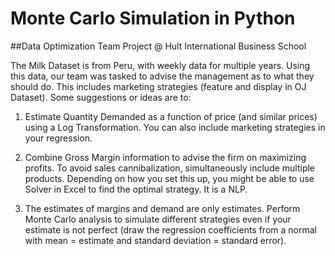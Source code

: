 # Monte Carlo Simulation in Python

##Data Optimization Team Project @ Hult International Business School

The Milk Dataset is from Peru, with weekly data for multiple years. Using this data, our team was tasked to advise the management as to what they should do. This includes marketing strategies (feature and display in OJ Dataset).  Some suggestions or ideas are to: 

1. Estimate Quantity Demanded as a function of price (and similar prices) using a Log Transformation. You can also include marketing strategies in your regression.

2. Combine Gross Margin information to advise the firm on maximizing profits. To avoid sales cannibalization, simultaneously include multiple products. Depending on how you set this up, you might be able to use Solver in Excel to find the optimal strategy. It is a NLP.

3. The estimates of margins and demand are only estimates. Perform Monte Carlo analysis to simulate different strategies even if your estimate is not perfect (draw the regression coefficients from a normal with mean = estimate and standard deviation = standard error). 
